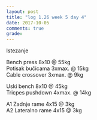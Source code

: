 ```yaml
---
layout: post
title: "log 1.26 week 5 day 4"
date: 2017-10-05
comments: true
grade:
---
```


Istezanje

Bench press 8x10 @ 55kg  
Potisak bučicama 3xmax. @ 15kg  
Cable crossover 3xmax. @ 9kg  

Uski bench 8x10 @ 45kg  
Tricpes pushdown 4xmax. @ 14kg      

A1 Zadnje rame 4x15 @ 3kg  
A2 Lateralno rame 4x15 @ 3kg  
